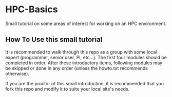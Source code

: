 # HPC-Basics
Small tutorial on some areas of interest for working on an HPC environment.


## How To Use this small tutorial
It is recommended to walk through this repo as a group with some local expert (programmer, senior user, PI, etc...). The first four modules should
be completed in order. After these introductory items, following modules may be skipped or done in any order (unless the howto.txt recommends otherwise).

If you are the proctor of this small introduction, it is recommended that you fork this repo and modify it to suite your local site's needs.
